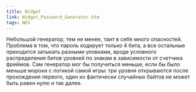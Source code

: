 ```yaml
---
title: Widget
link: Widget_Password_Generator.htm
tags: NES
---
```

Небольшой генератор, тем не менее, таит в себе много опасностей. Проблема в том, что пароль кодирует только 4 бита, а все остальные приходится затыкать разными уловками, вроде условного распределения битов уровней по знакам в зависимости от счетчика фреймов. Сам генератор мог бы получиться меньше, если бы было меньше мороки с логикой самой игры: три уровня открываются после прохождения первого, один из фактически случайных байтов не может быть равен нулю и так далее.
